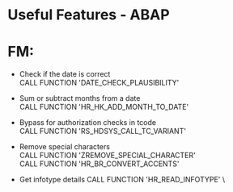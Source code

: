 # Useful Features - ABAP

# FM:

* Check if the date is correct \
 CALL FUNCTION 'DATE_CHECK_PLAUSIBILITY' 
 
* Sum or subtract months from a date \
 CALL FUNCTION 'HR_HK_ADD_MONTH_TO_DATE'
 
* Bypass for authorization checks in tcode \
 CALL FUNCTION 'RS_HDSYS_CALL_TC_VARIANT' 
 
* Remove special characters \
 CALL FUNCTION 'ZREMOVE_SPECIAL_CHARACTER' \
 CALL FUNCTION 'HR_BR_CONVERT_ACCENTS'
 
 * Get infotype details
  CALL FUNCTION 'HR_READ_INFOTYPE' \

 
